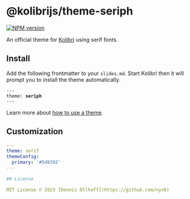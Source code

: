 # @kolibrijs/theme-seriph

[![NPM version](https://img.shields.io/npm/v/@kolibrijs/theme-seriph?color=9945FF&label=)](https://www.npmjs.com/package/@kolibrijs/theme-seriph)

An official theme for [Kolibri](https://github.com/kolibrijs/kolibri) using serif fonts.

## Install

Add the following frontmatter to your `slides.md`. Start Kolibri then it will prompt you to install the theme automatically.

<pre><code>---
theme: <b>seriph</b>
---</code></pre>

Learn more about [how to use a theme](https://kolibri.show/themes/use).

## Customization

```yaml
---
theme: serif
themeConfig:
  primary: '#5d8392'
---

## License

MIT License © 2023 [Dennis Ollhoff](https://github.com/nyxb)
